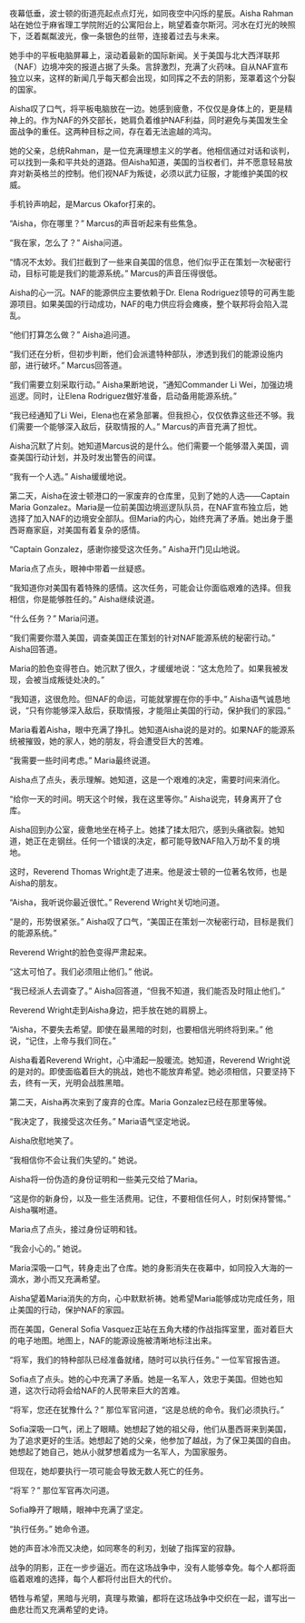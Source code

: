 夜幕低垂，波士顿的街道亮起点点灯光，如同夜空中闪烁的星辰。Aisha Rahman站在她位于麻省理工学院附近的公寓阳台上，眺望着查尔斯河。河水在灯光的映照下，泛着粼粼波光，像一条银色的丝带，连接着过去与未来。

她手中的平板电脑屏幕上，滚动着最新的国际新闻。关于美国与北大西洋联邦（NAF）边境冲突的报道占据了头条。言辞激烈，充满了火药味。自从NAF宣布独立以来，这样的新闻几乎每天都会出现，如同挥之不去的阴影，笼罩着这个分裂的国家。

Aisha叹了口气，将平板电脑放在一边。她感到疲惫，不仅仅是身体上的，更是精神上的。作为NAF的外交部长，她肩负着维护NAF利益，同时避免与美国发生全面战争的重任。这两种目标之间，存在着无法逾越的鸿沟。

她的父亲，总统Rahman，是一位充满理想主义的学者。他相信通过对话和谈判，可以找到一条和平共处的道路。但Aisha知道，美国的当权者们，并不愿意轻易放弃对新英格兰的控制。他们视NAF为叛徒，必须以武力征服，才能维护美国的权威。

手机铃声响起，是Marcus Okafor打来的。

“Aisha，你在哪里？” Marcus的声音听起来有些焦急。

“我在家，怎么了？” Aisha问道。

“情况不太妙。我们拦截到了一些来自美国的信息，他们似乎正在策划一次秘密行动，目标可能是我们的能源系统。” Marcus的声音压得很低。

Aisha的心一沉。NAF的能源供应主要依赖于Dr. Elena Rodriguez领导的可再生能源项目。如果美国的行动成功，NAF的电力供应将会瘫痪，整个联邦将会陷入混乱。

“他们打算怎么做？” Aisha追问道。

“我们还在分析，但初步判断，他们会派遣特种部队，渗透到我们的能源设施内部，进行破坏。” Marcus回答道。

“我们需要立刻采取行动。” Aisha果断地说，“通知Commander Li Wei，加强边境巡逻。同时，让Elena Rodriguez做好准备，启动备用能源系统。”

“我已经通知了Li Wei，Elena也在紧急部署。但我担心，仅仅依靠这些还不够。我们需要一个能够深入敌后，获取情报的人。” Marcus的声音充满了担忧。

Aisha沉默了片刻。她知道Marcus说的是什么。他们需要一个能够潜入美国，调查美国行动计划，并及时发出警告的间谍。

“我有一个人选。” Aisha缓缓地说。

第二天，Aisha在波士顿港口的一家废弃的仓库里，见到了她的人选——Captain Maria Gonzalez。Maria是一位前美国边境巡逻队队员，在NAF宣布独立后，她选择了加入NAF的边境安全部队。但Maria的内心，始终充满了矛盾。她出身于墨西哥裔家庭，对美国有着复杂的感情。

“Captain Gonzalez，感谢你接受这次任务。” Aisha开门见山地说。

Maria点了点头，眼神中带着一丝疑惑。

“我知道你对美国有着特殊的感情。这次任务，可能会让你面临艰难的选择。但我相信，你是能够胜任的。” Aisha继续说道。

“什么任务？” Maria问道。

“我们需要你潜入美国，调查美国正在策划的针对NAF能源系统的秘密行动。” Aisha回答道。

Maria的脸色变得苍白。她沉默了很久，才缓缓地说：“这太危险了。如果我被发现，会被当成叛徒处决的。”

“我知道，这很危险。但NAF的命运，可能就掌握在你的手中。” Aisha语气诚恳地说，“只有你能够深入敌后，获取情报，才能阻止美国的行动，保护我们的家园。”

Maria看着Aisha，眼中充满了挣扎。她知道Aisha说的是对的。如果NAF的能源系统被摧毁，她的家人，她的朋友，将会遭受巨大的苦难。

“我需要一些时间考虑。” Maria最终说道。

Aisha点了点头，表示理解。她知道，这是一个艰难的决定，需要时间来消化。

“给你一天的时间。明天这个时候，我在这里等你。” Aisha说完，转身离开了仓库。

Aisha回到办公室，疲惫地坐在椅子上。她揉了揉太阳穴，感到头痛欲裂。她知道，她正在走钢丝。任何一个错误的决定，都可能导致NAF陷入万劫不复的境地。

这时，Reverend Thomas Wright走了进来。他是波士顿的一位著名牧师，也是Aisha的朋友。

“Aisha，我听说你最近很忙。” Reverend Wright关切地问道。

“是的，形势很紧张。” Aisha叹了口气，“美国正在策划一次秘密行动，目标是我们的能源系统。”

Reverend Wright的脸色变得严肃起来。

“这太可怕了。我们必须阻止他们。” 他说。

“我已经派人去调查了。” Aisha回答道，“但我不知道，我们能否及时阻止他们。”

Reverend Wright走到Aisha身边，把手放在她的肩膀上。

“Aisha，不要失去希望。即使在最黑暗的时刻，也要相信光明终将到来。” 他说，“记住，上帝与我们同在。”

Aisha看着Reverend Wright，心中涌起一股暖流。她知道，Reverend Wright说的是对的。即使面临着巨大的挑战，她也不能放弃希望。她必须相信，只要坚持下去，终有一天，光明会战胜黑暗。

第二天，Aisha再次来到了废弃的仓库。Maria Gonzalez已经在那里等候。

“我决定了，我接受这次任务。” Maria语气坚定地说。

Aisha欣慰地笑了。

“我相信你不会让我们失望的。” 她说。

Aisha将一份伪造的身份证明和一些美元交给了Maria。

“这是你的新身份，以及一些生活费用。记住，不要相信任何人，时刻保持警惕。” Aisha嘱咐道。

Maria点了点头，接过身份证明和钱。

“我会小心的。” 她说。

Maria深吸一口气，转身走出了仓库。她的身影消失在夜幕中，如同投入大海的一滴水，渺小而又充满希望。

Aisha望着Maria消失的方向，心中默默祈祷。她希望Maria能够成功完成任务，阻止美国的行动，保护NAF的家园。

而在美国，General Sofia Vasquez正站在五角大楼的作战指挥室里，面对着巨大的电子地图。地图上，NAF的能源设施被清晰地标注出来。

“将军，我们的特种部队已经准备就绪，随时可以执行任务。” 一位军官报告道。

Sofia点了点头。她的心中充满了矛盾。她是一名军人，效忠于美国。但她也知道，这次行动将会给NAF的人民带来巨大的苦难。

“将军，您还在犹豫什么？” 那位军官问道，“这是总统的命令。我们必须执行。”

Sofia深吸一口气，闭上了眼睛。她想起了她的祖父母，他们从墨西哥来到美国，为了追求更好的生活。她想起了她的父亲，他参加了越战，为了保卫美国的自由。她想起了她自己，她从小就梦想着成为一名军人，为国家服务。

但现在，她却要执行一项可能会导致无数人死亡的任务。

“将军？” 那位军官再次问道。

Sofia睁开了眼睛，眼神中充满了坚定。

“执行任务。” 她命令道。

她的声音冰冷而又决绝，如同寒冬的利刃，划破了指挥室的寂静。

战争的阴影，正在一步步逼近。而在这场战争中，没有人能够幸免。每个人都将面临着艰难的选择，每个人都将付出巨大的代价。

牺牲与希望，黑暗与光明，真理与欺骗，都将在这场战争中交织在一起，谱写出一曲悲壮而又充满希望的史诗。